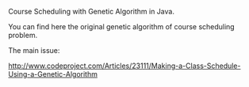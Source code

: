 Course Scheduling with Genetic Algorithm in Java.

You can find here the original genetic algorithm of course scheduling problem.

The main issue:

http://www.codeproject.com/Articles/23111/Making-a-Class-Schedule-Using-a-Genetic-Algorithm
